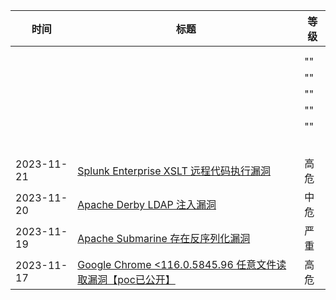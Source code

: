| 时间  | 标题  | 等级                           |
| --- | --- | ---------------------------- |
|     |     |                              |
|     |     |                              |
|     |     | ""                           |
|     |     | ""                           |
|     |     | ""                           |
|     |     | ""                           |
|     |     | ""                           |
|     |     |                              |
|     |     |                              |
|     |     |  |
|     |     |                              |
|     |     |                              |
| 2023-11-21 | [Splunk Enterprise XSLT 远程代码执行漏洞](https://www.oscs1024.com/hd/MPS-1j9c-4oyt) | 高危  |
| 2023-11-20 | [Apache Derby LDAP 注入漏洞](https://www.oscs1024.com/hd/MPS-2022-65764) | 中危  |
| 2023-11-19 | [Apache Submarine 存在反序列化漏洞](https://www.oscs1024.com/hd/MPS-qp4a-wcgl) | 严重  |
| 2023-11-17 | [Google Chrome <116.0.5845.96 任意文件读取漏洞【poc已公开】](https://www.oscs1024.com/hd/MPS-cv7p-l1wh) | 高危  |
